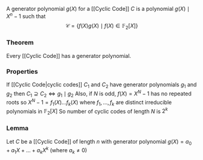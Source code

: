 A generator polynomial $g(X)$ for a [[Cyclic Code]] $C$ is a polynomial $g(X)\mid X^{n}-1$ such that
$$
\mathcal{C}=\{ f(X)g(X) \mid f(X)\in \mathbb{F}_{2}[X] \}
$$
### Theorem
Every [[Cyclic Code]] has a generator polynomial.
### Properties
If [[Cyclic Code|cyclic codes]] $C_{1}$ and $C_{2}$ have generator polynomials $g_{1}$ and $g_{2}$ then $C_{1}\supseteq C_{2}\iff g_{1}\mid g_{2}$
Also, if $N$ is odd, $f(X)=X^{N}-1$ has no repeated roots so
$X^{N}-1=f_{1}(X)\dots f_{k}(X)$ where $f_{1},\dots,f_{k}$ are distinct irreducible polynomials in $\mathbb{F}_{2}[X]$ 
So number of cyclic codes of length $N$ is $2^{k}$

### Lemma
Let $C$ be a [[Cyclic Code]] of length $n$ with generator polynomial
$g(X)=a_{0}+a_{1}X+\dots+a_{k}X^{k}$ (where $a_{k}\neq 0$)
